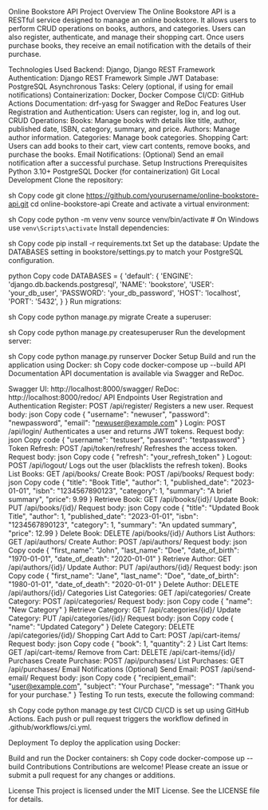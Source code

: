Online Bookstore API
Project Overview
The Online Bookstore API is a RESTful service designed to manage an online bookstore. It allows users to perform CRUD operations on books, authors, and categories. Users can also register, authenticate, and manage their shopping cart. Once users purchase books, they receive an email notification with the details of their purchase.

Technologies Used
Backend: Django, Django REST Framework
Authentication: Django REST Framework Simple JWT
Database: PostgreSQL
Asynchronous Tasks: Celery (optional, if using for email notifications)
Containerization: Docker, Docker Compose
CI/CD: GitHub Actions
Documentation: drf-yasg for Swagger and ReDoc
Features
User Registration and Authentication: Users can register, log in, and log out.
CRUD Operations:
Books: Manage books with details like title, author, published date, ISBN, category, summary, and price.
Authors: Manage author information.
Categories: Manage book categories.
Shopping Cart: Users can add books to their cart, view cart contents, remove books, and purchase the books.
Email Notifications: (Optional) Send an email notification after a successful purchase.
Setup Instructions
Prerequisites
Python 3.10+
PostgreSQL
Docker (for containerization)
Git
Local Development
Clone the repository:

sh
Copy code
git clone https://github.com/yourusername/online-bookstore-api.git
cd online-bookstore-api
Create and activate a virtual environment:

sh
Copy code
python -m venv venv
source venv/bin/activate  # On Windows use `venv\Scripts\activate`
Install dependencies:

sh
Copy code
pip install -r requirements.txt
Set up the database:
Update the DATABASES setting in bookstore/settings.py to match your PostgreSQL configuration.

python
Copy code
DATABASES = {
    'default': {
        'ENGINE': 'django.db.backends.postgresql',
        'NAME': 'bookstore',
        'USER': 'your_db_user',
        'PASSWORD': 'your_db_password',
        'HOST': 'localhost',
        'PORT': '5432',
    }
}
Run migrations:

sh
Copy code
python manage.py migrate
Create a superuser:

sh
Copy code
python manage.py createsuperuser
Run the development server:

sh
Copy code
python manage.py runserver
Docker Setup
Build and run the application using Docker:
sh
Copy code
docker-compose up --build
API Documentation
API documentation is available via Swagger and ReDoc.

Swagger UI: http://localhost:8000/swagger/
ReDoc: http://localhost:8000/redoc/
API Endpoints
User Registration and Authentication
Register: POST /api/register/
Registers a new user.
Request body:
json
Copy code
{
  "username": "newuser",
  "password": "newpassword",
  "email": "newuser@example.com"
}
Login: POST /api/login/
Authenticates a user and returns JWT tokens.
Request body:
json
Copy code
{
  "username": "testuser",
  "password": "testpassword"
}
Token Refresh: POST /api/token/refresh/
Refreshes the access token.
Request body:
json
Copy code
{
  "refresh": "your_refresh_token"
}
Logout: POST /api/logout/
Logs out the user (blacklists the refresh token).
Books
List Books: GET /api/books/
Create Book: POST /api/books/
Request body:
json
Copy code
{
  "title": "Book Title",
  "author": 1,
  "published_date": "2023-01-01",
  "isbn": "1234567890123",
  "category": 1,
  "summary": "A brief summary",
  "price": 9.99
}
Retrieve Book: GET /api/books/{id}/
Update Book: PUT /api/books/{id}/
Request body:
json
Copy code
{
  "title": "Updated Book Title",
  "author": 1,
  "published_date": "2023-01-01",
  "isbn": "1234567890123",
  "category": 1,
  "summary": "An updated summary",
  "price": 12.99
}
Delete Book: DELETE /api/books/{id}/
Authors
List Authors: GET /api/authors/
Create Author: POST /api/authors/
Request body:
json
Copy code
{
  "first_name": "John",
  "last_name": "Doe",
  "date_of_birth": "1970-01-01",
  "date_of_death": "2020-01-01"
}
Retrieve Author: GET /api/authors/{id}/
Update Author: PUT /api/authors/{id}/
Request body:
json
Copy code
{
  "first_name": "Jane",
  "last_name": "Doe",
  "date_of_birth": "1980-01-01",
  "date_of_death": "2020-01-01"
}
Delete Author: DELETE /api/authors/{id}/
Categories
List Categories: GET /api/categories/
Create Category: POST /api/categories/
Request body:
json
Copy code
{
  "name": "New Category"
}
Retrieve Category: GET /api/categories/{id}/
Update Category: PUT /api/categories/{id}/
Request body:
json
Copy code
{
  "name": "Updated Category"
}
Delete Category: DELETE /api/categories/{id}/
Shopping Cart
Add to Cart: POST /api/cart-items/
Request body:
json
Copy code
{
  "book": 1,
  "quantity": 2
}
List Cart Items: GET /api/cart-items/
Remove from Cart: DELETE /api/cart-items/{id}/
Purchases
Create Purchase: POST /api/purchases/
List Purchases: GET /api/purchases/
Email Notifications (Optional)
Send Email: POST /api/send-email/
Request body:
json
Copy code
{
  "recipient_email": "user@example.com",
  "subject": "Your Purchase",
  "message": "Thank you for your purchase."
}
Testing
To run tests, execute the following command:

sh
Copy code
python manage.py test
CI/CD
CI/CD is set up using GitHub Actions. Each push or pull request triggers the workflow defined in .github/workflows/ci.yml.

Deployment
To deploy the application using Docker:

Build and run the Docker containers:
sh
Copy code
docker-compose up --build
Contributions
Contributions are welcome! Please create an issue or submit a pull request for any changes or additions.

License
This project is licensed under the MIT License. See the LICENSE file for details.
